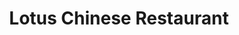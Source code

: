 ---
layout: place
title: Lotus Chinese Restaurant
permalink: /california/redondo-beach/lotus-chinese-restaurant.html
stateAbbr: CA
stateName: California
cityName: Redondo Beach
seo:
  type: restaurant
  links: https://lotusasianrestaurant.com/
place_id: ChIJXYNx3ttL3YARY-quNETKXho
photos:
  - name: >-
      places/ChIJXYNx3ttL3YARY-quNETKXho/photos/AeeoHcLWepeXybFL6gO-_Vx_9AXLfyfI10YFB1svax7MnowgeUSqpPyRu7in-krxKLS7pKDxbzDxELmq7fLNlpAIpLr_mF-LteBKTXpgTdXKBf8p8gKxEUs1FiM_0EjDZ6AcFjJEvqze9Nosygko-73XgOC13N67bO1o7uenELOuaa1xPwe5fMECqp5bEDMZ5oLe-T1ut4OekA_eh8s37n3adwUz70N-edosTUjVRWfLwrDmPPfej1p2wFWzMzB9CxhYaAVoOLHo-VVms3r2He46QbGEqFSKdTKfihIOegsSoZ8iuCMuqI4wp92RGRQRlvMpJW1H6PrVpBQBN0Vsym-ItnhcDF3nQTm4SEo61WaMWtm9o-vgVc81yPsGg2mKWacanqH-MVNJlKgi89F1HsM41G8VuzOP-mzM0jWLiuoKEsBc4kPa
    widthPx: 4000
    heightPx: 3000
    authorAttributions:
      - displayName: Mary Ann Dizon-Bundoc
        uri: https://maps.google.com/maps/contrib/118380912350766732934
        photoUri: >-
          https://lh3.googleusercontent.com/a-/ALV-UjVH0FGF2yET99rrumnlhtuggWvJBuLBI8erP1eKaoCuBArhpIwkMQ=s100-p-k-no-mo
    flagContentUri: >-
      https://www.google.com/local/imagery/report/?cb_client=maps_api_places.places_api&image_key=!1e10!2sCIHM0ogKEICAgICDxdHStwE&hl=en-US
    googleMapsUri: >-
      https://www.google.com/maps/place//data=!3m4!1e2!3m2!1sCIHM0ogKEICAgICDxdHStwE!2e10!4m2!3m1!1s0x80dd4bdbde71835d:0x1a5eca4434aeea63
  - name: >-
      places/ChIJXYNx3ttL3YARY-quNETKXho/photos/AeeoHcLET7yqUN2eIYIcHqlfFdBHBOsDSK3lK7jYCyDHXvG4fCVwa9FAHn_0Or6weXejmvsot8B1VBq4-9Osn2LaxLVU1heL43idQ9EWEjnJGRXFWUUOopMgJp-RsLkGDsu61D3HLhAbw7vFFyzPYUSw9oKj6Pqe7hyTJEekkYcl4wiNBdYQvOsqqW9P1s7duxkv5sX-cORinsLvFtt2jSOG55_vWCuQPKZDZQvnfsd-j2ykefEekKHqzwY1Ti_D_np6_qYBADRh-dZiZBhYbkTo-kW0QmsuS2MvS4hFmux1vv25ow
    widthPx: 1980
    heightPx: 2970
    authorAttributions:
      - displayName: Lotus Chinese Restaurant
        uri: https://maps.google.com/maps/contrib/116402582419199858179
        photoUri: >-
          https://lh3.googleusercontent.com/a/ACg8ocIM6YhA6LCxDC5LJU--Q_YPb5uDNqp1VTLKPoxXMEBBcvR9Ug=s100-p-k-no-mo
    flagContentUri: >-
      https://www.google.com/local/imagery/report/?cb_client=maps_api_places.places_api&image_key=!1e10!2sAF1QipMeADht3tmzHQlWz8OgmnUMpAXgWTTO7SoeeuRZ&hl=en-US
    googleMapsUri: >-
      https://www.google.com/maps/place//data=!3m4!1e2!3m2!1sAF1QipMeADht3tmzHQlWz8OgmnUMpAXgWTTO7SoeeuRZ!2e10!4m2!3m1!1s0x80dd4bdbde71835d:0x1a5eca4434aeea63
  - name: >-
      places/ChIJXYNx3ttL3YARY-quNETKXho/photos/AeeoHcJ--c_4dMauXNgRYT22OClSpM-dU6HE-xHTbW73y4G_JqniLnfBuq-o9OjvaWDozJghX3vEP9MmvvOebFgR28ctLaiPUgcnk4oXlMj0zXt34kjyidyxwOhGGByQguJ6KifZhdJKSzlS3eU0bIxckzAwsyRsMiehy50_JAHhMBNyayGDS2oPY-TbKZ1KWU-51pCyYV12d7umRiuyNi-OmWHITklWUWWKbdg_V9dkZDaVT4RYNmDnz5S9bD2huXj2568UbOQxfn4cCTTWvsEo-NcIKcHY2GAhTik_pG0ffqCQSnEmuB62xL3ASFNIffSO-mc55OsAlFVd6uRYhokbfk4l7iTTvdyfVuIA6gjQfO3N5g-osC2qr7gAOyP4ml01L9fFAMDKBN6vzgzdMCuJtz2nDGlzJ7Gbxf4sOdpX7LaoKWi0
    widthPx: 4080
    heightPx: 3072
    authorAttributions:
      - displayName: TG
        uri: https://maps.google.com/maps/contrib/105173920963754468143
        photoUri: >-
          https://lh3.googleusercontent.com/a-/ALV-UjULhqU_yLPB5ZAPCEsV5nl0xiZrNbTJqxBrKjH-leYiaFJ3899K=s100-p-k-no-mo
    flagContentUri: >-
      https://www.google.com/local/imagery/report/?cb_client=maps_api_places.places_api&image_key=!1e10!2sCIHM0ogKEICAgID7psbVhwE&hl=en-US
    googleMapsUri: >-
      https://www.google.com/maps/place//data=!3m4!1e2!3m2!1sCIHM0ogKEICAgID7psbVhwE!2e10!4m2!3m1!1s0x80dd4bdbde71835d:0x1a5eca4434aeea63
  - name: >-
      places/ChIJXYNx3ttL3YARY-quNETKXho/photos/AeeoHcJLaTyzCD21DAWT5kZ6Kau2TslMej7fMXeLRu0Clzr68EEHv3zQT2JXuH7lyeiMItYEHOHMlMx9K7ZX3AbrDDclqInrc_Gl9NizXXkRvdB4zEAe8EIqI91SgLpdoQM0-f-St67kyydjHJC_B2uwSTedDoEe9TiBaVJRj3VveAs9NOyh1XEiiygxJwYEv8RpMYdG5aP3ur_UznPqPeBFmVmABFCtL58zbmxNuxCxsbRNkttTjXID6K1XSaSTgm5l5oZBsQYBC7VcpH0vPbeHyUhMY5-Hslqf0FJfrTDkQWS_CkEgqlouLvIWoakuxWkTA0tNhuUAUxa1JM0nfMkwUBqvjKy8L__TAAQZjOVwl_3TomLfVL6LaljD77MLmfSCPWUm34ICUEI13gy4u5oh9kPT_rwSWtSuD9SnZsZ9eAkP-cPG
    widthPx: 4080
    heightPx: 3072
    authorAttributions:
      - displayName: TG
        uri: https://maps.google.com/maps/contrib/105173920963754468143
        photoUri: >-
          https://lh3.googleusercontent.com/a-/ALV-UjULhqU_yLPB5ZAPCEsV5nl0xiZrNbTJqxBrKjH-leYiaFJ3899K=s100-p-k-no-mo
    flagContentUri: >-
      https://www.google.com/local/imagery/report/?cb_client=maps_api_places.places_api&image_key=!1e10!2sCIHM0ogKEICAgID7psbVxwE&hl=en-US
    googleMapsUri: >-
      https://www.google.com/maps/place//data=!3m4!1e2!3m2!1sCIHM0ogKEICAgID7psbVxwE!2e10!4m2!3m1!1s0x80dd4bdbde71835d:0x1a5eca4434aeea63
  - name: >-
      places/ChIJXYNx3ttL3YARY-quNETKXho/photos/AeeoHcIsOqI9wko8jzsLoI_iBwJKHXqSr9F5c5jNJTvERXiO5MVjIN0v3F2he51bdWOVsv2k5D8nhho6xTfywLUZyByGSPhx2Cxmm8o3hxxLBxDIzPDV4pf3i-OCPQ0k-TcYip4-WGHDUXrfoOAA_NVlC_koprh1mDNBDifBfK1Gjo4_uiNc3Axl-O2fkvgu8MAy-SBLgsqTVHYxZA1dh4hgOHZinUMfw-h5gqO3qqIZzXWXbD2cM8ptNqVAo2J72ZXfUThzN4jRSO7_wZMzq2l048OuKOipDqDZInm1M50zttnHnn28k73LeIhTyYE54iNArB6yP0ubsx0nnOPm8TMox8PDqSHpJ6j56h038mSaPc8bHETJabNBwBZZj9GIUEGcIQl1UovEJkbyhTbWjputtTCKrhud5l4j4D8dBeug8SGC5A
    widthPx: 4032
    heightPx: 3024
    authorAttributions:
      - displayName: Hang Nguyen
        uri: https://maps.google.com/maps/contrib/101232346498117643197
        photoUri: >-
          https://lh3.googleusercontent.com/a/ACg8ocLHnA46WyMCuBGM1ME5oGHPtyyU7WKlQdcf0oEc2mpbkA8DyA=s100-p-k-no-mo
    flagContentUri: >-
      https://www.google.com/local/imagery/report/?cb_client=maps_api_places.places_api&image_key=!1e10!2sCIHM0ogKEICAgID73tfWJQ&hl=en-US
    googleMapsUri: >-
      https://www.google.com/maps/place//data=!3m4!1e2!3m2!1sCIHM0ogKEICAgID73tfWJQ!2e10!4m2!3m1!1s0x80dd4bdbde71835d:0x1a5eca4434aeea63
  - name: >-
      places/ChIJXYNx3ttL3YARY-quNETKXho/photos/AeeoHcKvHVS5T3oBo8QaItdu4XjjiJ_roawjpOxg_zpsKVAWIj9w5AE7Z4LGg1eOX3RDtbYR2ZA64ljdHCQeIVM9pauXohXLnU3n63YH_olllbatKdHokCWDHFg4f3Chq1v3hUqy7OrzszqPR4E0AfQOSPXJ5QzmGfRpz_UjfIUEiYSqwN9fXovvbBqPD_hAhkJ0OJa5jSY49DjIm05Ljhu-Kt9lErur4tfn10zt2VqoGyDplLw8P1Kvr7xpoOPd4OqCi0zvF1Gc6TrW9M_QXKyEdZuG8f7IvrgxZyuCDc-oVZ2nL14BOS2bk8HjSx06ZhnDwSUMqE4QhnzzcWmYJhRH_-ohRKwlaJiUB2tw2gJIE_zHu4LmNRb1I4urxXBgzYywUHZvLesycBMHeRXO2_it868mZFTIC84OW3jWVYq5FaRAoNc9
    widthPx: 4032
    heightPx: 3024
    authorAttributions:
      - displayName: Hang Nguyen
        uri: https://maps.google.com/maps/contrib/101232346498117643197
        photoUri: >-
          https://lh3.googleusercontent.com/a/ACg8ocLHnA46WyMCuBGM1ME5oGHPtyyU7WKlQdcf0oEc2mpbkA8DyA=s100-p-k-no-mo
    flagContentUri: >-
      https://www.google.com/local/imagery/report/?cb_client=maps_api_places.places_api&image_key=!1e10!2sCIHM0ogKEICAgID73tfW5QE&hl=en-US
    googleMapsUri: >-
      https://www.google.com/maps/place//data=!3m4!1e2!3m2!1sCIHM0ogKEICAgID73tfW5QE!2e10!4m2!3m1!1s0x80dd4bdbde71835d:0x1a5eca4434aeea63
  - name: >-
      places/ChIJXYNx3ttL3YARY-quNETKXho/photos/AeeoHcKTd5t8YOP1nyf5Fwf_k3gLV4YRKKC2PL2cYhu9qVUgtlwYd0fjsq9p0XKDvpqI3LB8ScDQNhYLjYvOW2rEcjR7oApvtlykxealSDAYG61sJI2fXyxTdfN7hc_DkLbc8WA-UAO4zH8tpDchoiCM9vPAShVwMp_DZU3Xa8_CyrmTk-jaKwOcJAwmB_HViCVU8EHyJ44opchG5Jpi8BSKnLmJvnzABtKSed9HoBD1E-B0PgyHG6CfdcU1KKVh2EIyhFk1sDyUAJYHAaf1SZsIifx4mKJpR0KNxXNXBBHGkbDD-KiAQDML4UMARpz-k2xlDujLsgA-U6e2rKxrRZrDCnSpwApPoDrAH9MwWoQD3xZHybZjZn8wjNKgphkOF2HSGUXR5tuUIxtNvbQiWrsuYOscxCquzFr7toyDVG8Ey7q-JA
    widthPx: 3000
    heightPx: 4000
    authorAttributions:
      - displayName: Mary Ann Dizon-Bundoc
        uri: https://maps.google.com/maps/contrib/118380912350766732934
        photoUri: >-
          https://lh3.googleusercontent.com/a-/ALV-UjVH0FGF2yET99rrumnlhtuggWvJBuLBI8erP1eKaoCuBArhpIwkMQ=s100-p-k-no-mo
    flagContentUri: >-
      https://www.google.com/local/imagery/report/?cb_client=maps_api_places.places_api&image_key=!1e10!2sCIHM0ogKEICAgICLgqSjRg&hl=en-US
    googleMapsUri: >-
      https://www.google.com/maps/place//data=!3m4!1e2!3m2!1sCIHM0ogKEICAgICLgqSjRg!2e10!4m2!3m1!1s0x80dd4bdbde71835d:0x1a5eca4434aeea63
  - name: >-
      places/ChIJXYNx3ttL3YARY-quNETKXho/photos/AeeoHcILoyEaM2j6jTvVcwsSrebxuKkyJEqxTkvNSK4FiCd4OtT4L0A5VeCV9ANCJtAcMme4UyQK4RCEuAfZlQBIR8GITZIB57dlbCSGFJCRQhHQmUYeDCGfgmHVqIkToRjryAxd-aRTjGP9qSgYRp6-Z9nglxj-GFfBDquzzvC346sFX49XGo-ne6PzyloJ3PHlmDnorlXKneKhHJtpQ4FP3ZHy-CdhDwwgZxUP3MeoPOEW-wOBdsCrL4e4KoHl4JrFXqzvnSAFQhG5KXeDqxUP4tqjldOX6F1MMaHVssE1a1ti3Wo9kfIRS2k98eOCol2UCZc37DfgHM9gs-im9Qo3x5er8RizAQBYuMntkhfp2IjvbBcfFDs2NNsraIJo9WdySSMpK7MPH6XF5SZ2pUKvaHwCJq1eo0gn1vuh50_vMDW9RA
    widthPx: 3000
    heightPx: 4000
    authorAttributions:
      - displayName: Mary Ann Dizon-Bundoc
        uri: https://maps.google.com/maps/contrib/118380912350766732934
        photoUri: >-
          https://lh3.googleusercontent.com/a-/ALV-UjVH0FGF2yET99rrumnlhtuggWvJBuLBI8erP1eKaoCuBArhpIwkMQ=s100-p-k-no-mo
    flagContentUri: >-
      https://www.google.com/local/imagery/report/?cb_client=maps_api_places.places_api&image_key=!1e10!2sCIHM0ogKEICAgICj8PGtQw&hl=en-US
    googleMapsUri: >-
      https://www.google.com/maps/place//data=!3m4!1e2!3m2!1sCIHM0ogKEICAgICj8PGtQw!2e10!4m2!3m1!1s0x80dd4bdbde71835d:0x1a5eca4434aeea63
  - name: >-
      places/ChIJXYNx3ttL3YARY-quNETKXho/photos/AeeoHcL6BcA50rrbnG14EuQkcY6VlKVDUWyB8fmJrXR5few3jlXWW5WlSlQcoIpixIYEs_-QG5e2g-puvM0nyzuXelzzEq3r2hvYMqnq0MxWrk2MjZc-PjbCFvrxkOQ1O5mRd6mDMBtD2WGZ97ddvfMJI6RdvWc65pQ8FAbfE734stfCLQlCvv1XP_HjtyID0eSvKE2QbIx7JQqq5u9yr2BePJM5-K6ewMmeMThsy-6uZkgC8OWFy4O3HDgIN6GSIsVE7a6gZyqFBdauCGhIWXrn_m6xQcUktrZeQKa4sn7EYXwht-0jkFDUSDUEZwWci0NYJLZKqirOU6ErZ5Xkci0y05yjywUYmUUGjoTeL0Drs_5qOIJXvgUqWRGoBucLqYmQ4YFW0TEhj0cW7K7t5tTQu2c5kcmfwAUxVX5KgiPIcWZGV49A
    widthPx: 4032
    heightPx: 3024
    authorAttributions:
      - displayName: Pearline Lam
        uri: https://maps.google.com/maps/contrib/106860066860878754288
        photoUri: >-
          https://lh3.googleusercontent.com/a-/ALV-UjX6HtN31QJghpVmsckWFWaeZT7xynyXdp1m2G9i2Ct7BUd0kzUUZQ=s100-p-k-no-mo
    flagContentUri: >-
      https://www.google.com/local/imagery/report/?cb_client=maps_api_places.places_api&image_key=!1e10!2sCIHM0ogKEICAgICZyNSS5gE&hl=en-US
    googleMapsUri: >-
      https://www.google.com/maps/place//data=!3m4!1e2!3m2!1sCIHM0ogKEICAgICZyNSS5gE!2e10!4m2!3m1!1s0x80dd4bdbde71835d:0x1a5eca4434aeea63
  - name: >-
      places/ChIJXYNx3ttL3YARY-quNETKXho/photos/AeeoHcJzcEiyYFT7NgFnzFo0qV5A9s98U6N8c6kmXc5v1Ng94tnSsoRA9X5zi-a3UOifmLDvn9B_PjSKJ_MlX40iJNBq_G8i629HltMLwry4fS7rUgDrlGv-yJ6UQpcrg4kZjMV9zn96R8XdWqyi_cJY81XpJvV64hGep1UYQxGsToFum369AI6QrqfV2HBFgMQc37E8rVK7IWXjSXGaTtdxNRF0eoq-NGjK2tFX_uKLu_cuySPkwBTsOSv-1lAiaaG1BZl1Z9Q7vdajyP4qPSy2UGH_eX62-FnLgrlfGz0WYGjqQ42X6h65D8Yk1c4oej1mVdKsVvyXHeo4Q8DYl5DtXaUpbHytSEVkLU178yPX5IIjPu7dqP9M0CEgbDEqESd8cE-7nEUaOwGQvm2t1XebOK1IR8cbpW_8edhw7I0PP29UXOov
    widthPx: 1438
    heightPx: 854
    authorAttributions:
      - displayName: Wan
        uri: https://maps.google.com/maps/contrib/102568573754041979798
        photoUri: >-
          https://lh3.googleusercontent.com/a-/ALV-UjUMidQB8ug8q4IVBz-RuNdS9eM_Z1XxL9Wp4fnw8sqCKQziMfA=s100-p-k-no-mo
    flagContentUri: >-
      https://www.google.com/local/imagery/report/?cb_client=maps_api_places.places_api&image_key=!1e10!2sCIHM0ogKEICAgICNsealvAE&hl=en-US
    googleMapsUri: >-
      https://www.google.com/maps/place//data=!3m4!1e2!3m2!1sCIHM0ogKEICAgICNsealvAE!2e10!4m2!3m1!1s0x80dd4bdbde71835d:0x1a5eca4434aeea63
address: 1410 S Pacific Coast Hwy, Redondo Beach, CA 90277, USA
street: 1410 S Pacific Coast Hwy
city: Redondo Beach
state: CA
zip: '90277'
country: USA
neighborhood: South Redondo
latitude: '33.822101'
longitude: '-118.385080'
accessibility_options:
  wheelchairAccessibleParking: true
  wheelchairAccessibleEntrance: true
  wheelchairAccessibleRestroom: true
  wheelchairAccessibleSeating: true
business_status: OPERATIONAL
name: Lotus Chinese Restaurant
google_maps_links:
  directionsUri: >-
    https://www.google.com/maps/dir//''/data=!4m7!4m6!1m1!4e2!1m2!1m1!1s0x80dd4bdbde71835d:0x1a5eca4434aeea63!3e0
  placeUri: https://maps.google.com/?cid=1900178487087393379
  writeAReviewUri: >-
    https://www.google.com/maps/place//data=!4m3!3m2!1s0x80dd4bdbde71835d:0x1a5eca4434aeea63!12e1
  reviewsUri: >-
    https://www.google.com/maps/place//data=!4m4!3m3!1s0x80dd4bdbde71835d:0x1a5eca4434aeea63!9m1!1b1
  photosUri: >-
    https://www.google.com/maps/place//data=!4m3!3m2!1s0x80dd4bdbde71835d:0x1a5eca4434aeea63!10e5
primary_type: Chinese Restaurant
opening_hours:
  regular: null
  current: null
secondary_opening_hours:
  regular:
    weekdayDescriptions: null
    type: null
  current:
    weekdayDescriptions: null
    type: null
phone: (310) 921-8650
price_level: PRICE_LEVEL_MODERATE
price_range: null
rating: '4.2'
rating_count: 0
website: https://lotusasianrestaurant.com/
description: >-
  Discover Lotus Chinese Restaurant in Redondo Beach, CA$$$Nestled in the
  vibrant city of Redondo Beach, CA, Lotus Chinese Restaurant stands out as a
  casual, modern spot that blends traditional flavors with contemporary twists
  on Chinese cuisine. This eatery boasts a welcoming atmosphere with accessible
  features like wheelchair-friendly entrances and seating, making it easy for
  everyone to enjoy a relaxed meal. Patrons can savor a variety of flavorful
  dishes that highlight fresh ingredients and innovative takes on classics, all
  served in a comfortable setting ideal for casual dining or groups. With
  options for vegetarian meals and outdoor vibes, it's a go-to choice for those
  exploring Asian-inspired eats in the area, offering a fresh alternative to
  nearby spots for authentic tastes.
generative_summary: >-
  Discover Lotus Chinese Restaurant in Redondo Beach, CA$$$Nestled in the
  vibrant city of Redondo Beach, CA, Lotus Chinese Restaurant stands out as a
  casual, modern spot that blends traditional flavors with contemporary twists
  on Chinese cuisine. This eatery boasts a welcoming atmosphere with accessible
  features like wheelchair-friendly entrances and seating, making it easy for
  everyone to enjoy a relaxed meal. Patrons can savor a variety of flavorful
  dishes that highlight fresh ingredients and innovative takes on classics, all
  served in a comfortable setting ideal for casual dining or groups. With
  options for vegetarian meals and outdoor vibes, it's a go-to choice for those
  exploring Asian-inspired eats in the area, offering a fresh alternative to
  nearby spots for authentic tastes.
generative_disclosure: Summarized by AI using the Grok-3-Mini model.
reviews:
  - name: >-
      places/ChIJXYNx3ttL3YARY-quNETKXho/reviews/ChdDSUhNMG9nS0VJQ0FnSUNYdU1uOGh3RRAB
    relativePublishTimeDescription: 6 months ago
    rating: 5
    text:
      text: >-
        Excellent food! I do have the same comment as previous tho, they need to
        de-shell the salt & pepper shrimp. It's a pain to eat and the batter
        gets thrown away with the shell. Spicy garlic chicken is good, Black
        Pepper Beef Mignon is delicious! Tried the Salt & Pepper Chicken Wings,
        very nice but one wing still a bit under cooked so they were refunded.
        Would definitely come back again when in the area! They close at 9pm,
        kitchen closes by 830pm so get in there early.
      languageCode: en
    originalText:
      text: >-
        Excellent food! I do have the same comment as previous tho, they need to
        de-shell the salt & pepper shrimp. It's a pain to eat and the batter
        gets thrown away with the shell. Spicy garlic chicken is good, Black
        Pepper Beef Mignon is delicious! Tried the Salt & Pepper Chicken Wings,
        very nice but one wing still a bit under cooked so they were refunded.
        Would definitely come back again when in the area! They close at 9pm,
        kitchen closes by 830pm so get in there early.
      languageCode: en
    authorAttribution:
      displayName: Mike Adams
      uri: https://www.google.com/maps/contrib/100278822553906918863/reviews
      photoUri: >-
        https://lh3.googleusercontent.com/a-/ALV-UjWHa5W9GB0u2vcnMq-KbbCorUNuG6HNPitx21YBlLuTfyzVELu2iQ=s128-c0x00000000-cc-rp-mo-ba5
    publishTime: '2024-10-13T03:59:53.100633Z'
    flagContentUri: >-
      https://www.google.com/local/review/rap/report?postId=ChdDSUhNMG9nS0VJQ0FnSUNYdU1uOGh3RRAB&d=17924085&t=1
    googleMapsUri: >-
      https://www.google.com/maps/reviews/data=!4m6!14m5!1m4!2m3!1sChdDSUhNMG9nS0VJQ0FnSUNYdU1uOGh3RRAB!2m1!1s0x80dd4bdbde71835d:0x1a5eca4434aeea63
  - name: >-
      places/ChIJXYNx3ttL3YARY-quNETKXho/reviews/ChdDSUhNMG9nS0VJQ0FnSUQ3M3RmV2hRRRAB
    relativePublishTimeDescription: 7 months ago
    rating: 5
    text:
      text: >-
        The service was excellent. We arrived earlier than noon but the server
        seated us without any issue.


        We ordered calamari, xiao long bao, steamed buns, young chow fried rice
        and shrimp lo mein. The calamari seasoning was delicious however it was
        a bit tough chewy. The xiao long bao was average and we didn’t care for
        the steamed buns. The fried rice and lo mein were Delicious! The fried
        rice was flavorful and not soggy.
      languageCode: en
    originalText:
      text: >-
        The service was excellent. We arrived earlier than noon but the server
        seated us without any issue.


        We ordered calamari, xiao long bao, steamed buns, young chow fried rice
        and shrimp lo mein. The calamari seasoning was delicious however it was
        a bit tough chewy. The xiao long bao was average and we didn’t care for
        the steamed buns. The fried rice and lo mein were Delicious! The fried
        rice was flavorful and not soggy.
      languageCode: en
    authorAttribution:
      displayName: Hang Nguyen
      uri: https://www.google.com/maps/contrib/101232346498117643197/reviews
      photoUri: >-
        https://lh3.googleusercontent.com/a/ACg8ocLHnA46WyMCuBGM1ME5oGHPtyyU7WKlQdcf0oEc2mpbkA8DyA=s128-c0x00000000-cc-rp-mo-ba5
    publishTime: '2024-08-24T20:22:06.817550Z'
    flagContentUri: >-
      https://www.google.com/local/review/rap/report?postId=ChdDSUhNMG9nS0VJQ0FnSUQ3M3RmV2hRRRAB&d=17924085&t=1
    googleMapsUri: >-
      https://www.google.com/maps/reviews/data=!4m6!14m5!1m4!2m3!1sChdDSUhNMG9nS0VJQ0FnSUQ3M3RmV2hRRRAB!2m1!1s0x80dd4bdbde71835d:0x1a5eca4434aeea63
  - name: >-
      places/ChIJXYNx3ttL3YARY-quNETKXho/reviews/ChZDSUhNMG9nS0VJQ0FnSURINzdPYUdREAE
    relativePublishTimeDescription: 6 months ago
    rating: 5
    text:
      text: >-
        I recently dined at this charming spot and was thoroughly impressed! The
        restaurant offers a variety of delicious vegan options that cater to all
        tastes. The warm and relaxed atmosphere made it the perfect place to
        unwind, and the lovely patio was a delightful setting for a meal,
        especially on a nice day right before sunset. Service was quick and
        courteous, with staff who were attentive without being intrusive.
        Whether you're vegan or just looking for a great place to eat, this
        restaurant is definitely worth a visit!
      languageCode: en
    originalText:
      text: >-
        I recently dined at this charming spot and was thoroughly impressed! The
        restaurant offers a variety of delicious vegan options that cater to all
        tastes. The warm and relaxed atmosphere made it the perfect place to
        unwind, and the lovely patio was a delightful setting for a meal,
        especially on a nice day right before sunset. Service was quick and
        courteous, with staff who were attentive without being intrusive.
        Whether you're vegan or just looking for a great place to eat, this
        restaurant is definitely worth a visit!
      languageCode: en
    authorAttribution:
      displayName: Diane Guzman
      uri: https://www.google.com/maps/contrib/110725476988995109630/reviews
      photoUri: >-
        https://lh3.googleusercontent.com/a-/ALV-UjUAAC2YAOemJMI39RGD6ECTcPqTqLo2_D_7FsDftwofUdn-MQpx=s128-c0x00000000-cc-rp-mo-ba4
    publishTime: '2024-09-21T06:32:00.091938Z'
    flagContentUri: >-
      https://www.google.com/local/review/rap/report?postId=ChZDSUhNMG9nS0VJQ0FnSURINzdPYUdREAE&d=17924085&t=1
    googleMapsUri: >-
      https://www.google.com/maps/reviews/data=!4m6!14m5!1m4!2m3!1sChZDSUhNMG9nS0VJQ0FnSURINzdPYUdREAE!2m1!1s0x80dd4bdbde71835d:0x1a5eca4434aeea63
  - name: >-
      places/ChIJXYNx3ttL3YARY-quNETKXho/reviews/ChZDSUhNMG9nS0VJQ0FnSURIbWF2WWZnEAE
    relativePublishTimeDescription: 6 months ago
    rating: 5
    text:
      text: >-
        This was our first time at Lotus Chinese Restaurant and our party of 8
        all enjoyed the food and experience. The ambiance is very nice and
        comfy. 2 Thumbs for excellent customer service! To top it off everything
        we ordered was delicious, so tasty. Its family style serving. We will
        definitely be returning.
      languageCode: en
    originalText:
      text: >-
        This was our first time at Lotus Chinese Restaurant and our party of 8
        all enjoyed the food and experience. The ambiance is very nice and
        comfy. 2 Thumbs for excellent customer service! To top it off everything
        we ordered was delicious, so tasty. Its family style serving. We will
        definitely be returning.
      languageCode: en
    authorAttribution:
      displayName: Jayleen Galdones
      uri: https://www.google.com/maps/contrib/103493647405131828528/reviews
      photoUri: >-
        https://lh3.googleusercontent.com/a-/ALV-UjWde6_IDmyGbUr-qJZcxDtrJfjeSl0p5tci4Sp6bOkGAxHGA1lNvA=s128-c0x00000000-cc-rp-mo-ba4
    publishTime: '2024-09-17T19:06:47.622397Z'
    flagContentUri: >-
      https://www.google.com/local/review/rap/report?postId=ChZDSUhNMG9nS0VJQ0FnSURIbWF2WWZnEAE&d=17924085&t=1
    googleMapsUri: >-
      https://www.google.com/maps/reviews/data=!4m6!14m5!1m4!2m3!1sChZDSUhNMG9nS0VJQ0FnSURIbWF2WWZnEAE!2m1!1s0x80dd4bdbde71835d:0x1a5eca4434aeea63
  - name: >-
      places/ChIJXYNx3ttL3YARY-quNETKXho/reviews/ChdDSUhNMG9nS0VJQ0FnSUNaZ3VQTi1RRRAB
    relativePublishTimeDescription: 5 months ago
    rating: 2
    text:
      text: >-
        I live nearby and was initially excited about the opening of Lotus Asian
        Grill, but after dining there twice, I'm hesitant to go back anytime
        soon.


        FOOD:

        I opted out of getting the fancy lobster/truffle/filet mignon dishes
        because I believe a great Pan-Asian restaurant should be able to nail
        traditional dishes. I also wanted to order dishes I would normally place
        considering my proximity to this location and I'm likely not going to be
        ordering take-out lobster once or twice a week.  Here's my review of the
        dishes I ordered (in the order they were brought to the table).


        First visit (8/26/2023):

        Mapo Tofu (4/5): Tasty but not as spicy as requested.

        Mongolian Beef (4/5): Very good, but the dish was basically half onions

        Fried Calamari (2/5): They use large squid cut in big pieces so it was
        chewy; batter was thick so the calamari was overly oily; the sauce
        (ketchup+mayo?) was also heavy and didn't help cut the oiliness

        Pad Thai (5/5): Outstanding, generous portions of noodles and protein. 
        I'd say one of the best in the area

        Braised String Beans (4/5): On par with similar dishes I've had; nice
        sweet soy flavor; string beans cooked perfectly

        Crispy Crabmeat Cream Cheese Wonton: Never served, removed from bill.


        Second visit (8/31/23):

        Salmon Carpaccio (3/5): Labeled as "carpaccio" but served room
        temperature instead of cold; didn't have microgreens but tasted good
        though.

        Crispy Honey Shrimp (2/5): Had high hopes for this - batter was soggy;
        nice sweet taste but the shrimp was suspiciously VERY salty leaving a
        bad finish

        Spicy Seafood Soup (2/5): Good except for overly salty shrimp. Just like
        the dish above, the shrimp tasted like they were sitting in a salt brine
        for so long that it penetrated throughout the protein. After biting into
        them, it altered the taste of the dish entirely

        Spicy Garlic Chicken (3/5): Not extra spicy, as requested; basic
        sweet-savory chicken dish with veggies. ***I actually ordered this after
        being told that the Spicy Peppercorn Fish Fillet and the Spicy
        Peppercorn Beef were no longer being served.  I was advised that most
        spicy dishes kept getting sent back because guests said they were too
        spicy.  This is a bummer since I am a fan of spicy [traditional Chinese]
        food.

        Crispy Crabmeat Cream Cheese Wonton (4/5): On par with similar dishes
        I've had.

        Garlic Brussel Sprouts: Never served, removed from the bill.


        SERVICE:

        Terrible service, wrong orders on both visits, server never checked on
        us, slow, and disorganized.  Dishes were brought out one at a time in
        weird sequences and times where entrees came out before apps.  It felt
        like there was no person in charge - servers and bussers were in chaos
        and always needed to be flagged down.  For the level of class I believe
        Lotus is trying to portray, the service is bad, if not, one of the worst
        in the area.  If not for their social media manager's (Daniela?) energy,
        I'd give it a "0."  Yes, it was that bad.


        VERDICT:

        Lotus Asian Grill needs improvement. The food had some hits but was
        overall slightly underwhelming, and the service was exceptionally poor. 
        I agree with a review on Yelp and don't know where all these 5-star
        reviews (Google/Yelp) are coming from because I heard so many similar
        complaints from other diners around me.  I'll wait and see if things
        change before considering another return.
      languageCode: en
    originalText:
      text: >-
        I live nearby and was initially excited about the opening of Lotus Asian
        Grill, but after dining there twice, I'm hesitant to go back anytime
        soon.


        FOOD:

        I opted out of getting the fancy lobster/truffle/filet mignon dishes
        because I believe a great Pan-Asian restaurant should be able to nail
        traditional dishes. I also wanted to order dishes I would normally place
        considering my proximity to this location and I'm likely not going to be
        ordering take-out lobster once or twice a week.  Here's my review of the
        dishes I ordered (in the order they were brought to the table).


        First visit (8/26/2023):

        Mapo Tofu (4/5): Tasty but not as spicy as requested.

        Mongolian Beef (4/5): Very good, but the dish was basically half onions

        Fried Calamari (2/5): They use large squid cut in big pieces so it was
        chewy; batter was thick so the calamari was overly oily; the sauce
        (ketchup+mayo?) was also heavy and didn't help cut the oiliness

        Pad Thai (5/5): Outstanding, generous portions of noodles and protein. 
        I'd say one of the best in the area

        Braised String Beans (4/5): On par with similar dishes I've had; nice
        sweet soy flavor; string beans cooked perfectly

        Crispy Crabmeat Cream Cheese Wonton: Never served, removed from bill.


        Second visit (8/31/23):

        Salmon Carpaccio (3/5): Labeled as "carpaccio" but served room
        temperature instead of cold; didn't have microgreens but tasted good
        though.

        Crispy Honey Shrimp (2/5): Had high hopes for this - batter was soggy;
        nice sweet taste but the shrimp was suspiciously VERY salty leaving a
        bad finish

        Spicy Seafood Soup (2/5): Good except for overly salty shrimp. Just like
        the dish above, the shrimp tasted like they were sitting in a salt brine
        for so long that it penetrated throughout the protein. After biting into
        them, it altered the taste of the dish entirely

        Spicy Garlic Chicken (3/5): Not extra spicy, as requested; basic
        sweet-savory chicken dish with veggies. ***I actually ordered this after
        being told that the Spicy Peppercorn Fish Fillet and the Spicy
        Peppercorn Beef were no longer being served.  I was advised that most
        spicy dishes kept getting sent back because guests said they were too
        spicy.  This is a bummer since I am a fan of spicy [traditional Chinese]
        food.

        Crispy Crabmeat Cream Cheese Wonton (4/5): On par with similar dishes
        I've had.

        Garlic Brussel Sprouts: Never served, removed from the bill.


        SERVICE:

        Terrible service, wrong orders on both visits, server never checked on
        us, slow, and disorganized.  Dishes were brought out one at a time in
        weird sequences and times where entrees came out before apps.  It felt
        like there was no person in charge - servers and bussers were in chaos
        and always needed to be flagged down.  For the level of class I believe
        Lotus is trying to portray, the service is bad, if not, one of the worst
        in the area.  If not for their social media manager's (Daniela?) energy,
        I'd give it a "0."  Yes, it was that bad.


        VERDICT:

        Lotus Asian Grill needs improvement. The food had some hits but was
        overall slightly underwhelming, and the service was exceptionally poor. 
        I agree with a review on Yelp and don't know where all these 5-star
        reviews (Google/Yelp) are coming from because I heard so many similar
        complaints from other diners around me.  I'll wait and see if things
        change before considering another return.
      languageCode: en
    authorAttribution:
      displayName: Jonathan DeVilla
      uri: https://www.google.com/maps/contrib/107345496313720641558/reviews
      photoUri: >-
        https://lh3.googleusercontent.com/a/ACg8ocKebH4-GpZqv7ZQUX6LLPLaTMqxD35dNABPGlYQqDO5N0h6Hw=s128-c0x00000000-cc-rp-mo-ba3
    publishTime: '2024-11-01T04:19:48.420808Z'
    flagContentUri: >-
      https://www.google.com/local/review/rap/report?postId=ChdDSUhNMG9nS0VJQ0FnSUNaZ3VQTi1RRRAB&d=17924085&t=1
    googleMapsUri: >-
      https://www.google.com/maps/reviews/data=!4m6!14m5!1m4!2m3!1sChdDSUhNMG9nS0VJQ0FnSUNaZ3VQTi1RRRAB!2m1!1s0x80dd4bdbde71835d:0x1a5eca4434aeea63
review_summary: >-
  What Customers Are Buzzing About$$$Visitors to Lotus Chinese Restaurant often
  rave about the delicious and flavorful dishes that make for a satisfying meal,
  with many highlighting the tasty fried rice and well-seasoned options as
  standout favorites. While most folks appreciate the friendly service and cozy
  ambiance that keeps things relaxed and enjoyable, a few have mentioned minor
  inconsistencies like overly salty flavors in some items, though these don't
  overshadow the overall positives. The variety of vegan and family-style
  choices gets plenty of nods for being versatile and hitting the spot,
  encouraging repeat visits for those in the mood for hearty, comforting eats.
  Overall, it's a solid pick for anyone seeking good vibes and reliable Asian
  cuisine nearby, with the general consensus leaning toward a welcoming
  experience worth trying again.
review_disclosure: Summarized by AI using the Grok-3-Mini model.
parking_options:
  freeParkingLot: true
  freeStreetParking: true
payment_options:
  acceptsCreditCards: true
  acceptsDebitCards: true
  acceptsCashOnly: false
  acceptsNfc: true
allow_dogs: null
curbside_pickup: false
delivery: true
dine_in: true
good_for_children: true
good_for_groups: true
good_for_sports: null
live_music: false
menu_for_children: null
outdoor_seating: null
reservable: true
restroom: true
serves_beer: true
serves_breakfast: false
serves_brunch: false
serves_cocktails: null
serves_coffee: null
serves_dinner: true
serves_dessert: true
serves_lunch: true
serves_vegetarian_food: true
serves_wine: true
takeout: true
update_category: pro
places_description: null

---